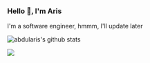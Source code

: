 ### Hello :wave:, I'm Aris

I'm a software engineer, hmmm, I'll update later

![abdularis's github stats](https://github-readme-stats.vercel.app/api?username=abdularis&show_icons=true)

[![](https://github-readme-stats.vercel.app/api/pin/?username=abdularis&repo=libwebrtc-android)](https://github.com/abdularis/libwebrtc-android)
